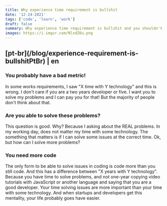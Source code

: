 ```yaml
---
title: Why experience time requirement is bullshit
date: '12-24-2021'
tags: ['code', 'learn', 'work']
draft: false
summary: Why experience time requirement is bullshit and you shouldn't care about that
images: https://i.imgur.com/NlxdZ6u.png
---
```


<h2>[pt-br](/blog/experience-requirement-is-bullshitPtBr) | en</h2>

### You probably have a bad metric!

In some works requirements, I saw "X time with Y technology" and this is wrong. I don't care if you are a two years developer or five. I want you to solve my problems and I can pay you for that! But the majority of people don't think about that.

### Are you able to solve these problems?

This question is good. Why? Because I asking about the REAL problems. In my working day, does not matter my time with some technology. The something that matters is if I can solve some issues at the correct time. Ok, but how can I solve more problems?

### You need more code

The only form to be able to solve issues in coding is code more than you still code. And this has a difference between "X years with Y technology". Because you have time to solve problems, and not one-year copying video tutorials with JavaScript or another language and saying that you are a good developer. Your time solving issues are more important than your time with some technology. And when startups and developers get this mentality, your life probably goes have easier.
